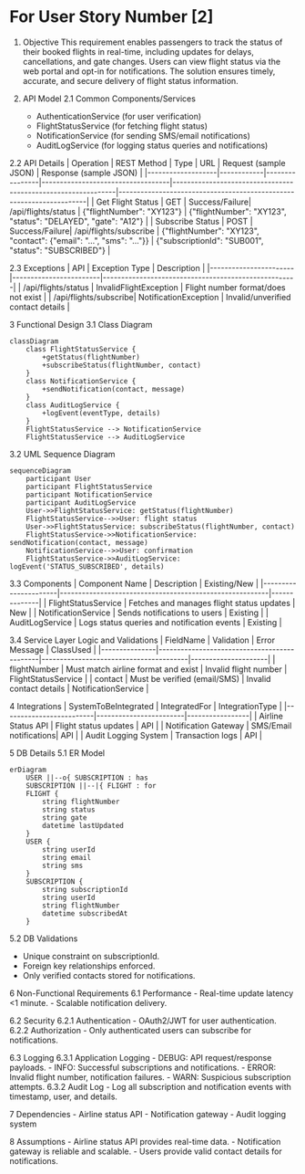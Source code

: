# For User Story Number [2]

1. Objective
This requirement enables passengers to track the status of their booked flights in real-time, including updates for delays, cancellations, and gate changes. Users can view flight status via the web portal and opt-in for notifications. The solution ensures timely, accurate, and secure delivery of flight status information.

2. API Model
  2.1 Common Components/Services
    - AuthenticationService (for user verification)
    - FlightStatusService (for fetching flight status)
    - NotificationService (for sending SMS/email notifications)
    - AuditLogService (for logging status queries and notifications)

  2.2 API Details
| Operation         | REST Method | Type           | URL                              | Request (sample JSON)                                        | Response (sample JSON)                                              |
|-------------------|------------|----------------|-----------------------------------|--------------------------------------------------------------|---------------------------------------------------------------------|
| Get Flight Status | GET        | Success/Failure| /api/flights/status              | {"flightNumber": "XY123"}                                   | {"flightNumber": "XY123", "status": "DELAYED", "gate": "A12"}         |
| Subscribe Status  | POST       | Success/Failure| /api/flights/subscribe           | {"flightNumber": "XY123", "contact": {"email": "...", "sms": "..."}} | {"subscriptionId": "SUB001", "status": "SUBSCRIBED"}                  |

  2.3 Exceptions
| API                   | Exception Type          | Description                                         |
|-----------------------|------------------------|-----------------------------------------------------|
| /api/flights/status   | InvalidFlightException | Flight number format/does not exist                 |
| /api/flights/subscribe| NotificationException  | Invalid/unverified contact details                  |

3 Functional Design
  3.1 Class Diagram
```mermaid
classDiagram
    class FlightStatusService {
        +getStatus(flightNumber)
        +subscribeStatus(flightNumber, contact)
    }
    class NotificationService {
        +sendNotification(contact, message)
    }
    class AuditLogService {
        +logEvent(eventType, details)
    }
    FlightStatusService --> NotificationService
    FlightStatusService --> AuditLogService
```

  3.2 UML Sequence Diagram
```mermaid
sequenceDiagram
    participant User
    participant FlightStatusService
    participant NotificationService
    participant AuditLogService
    User->>FlightStatusService: getStatus(flightNumber)
    FlightStatusService-->>User: flight status
    User->>FlightStatusService: subscribeStatus(flightNumber, contact)
    FlightStatusService->>NotificationService: sendNotification(contact, message)
    NotificationService-->>User: confirmation
    FlightStatusService->>AuditLogService: logEvent('STATUS_SUBSCRIBED', details)
```

  3.3 Components
| Component Name        | Description                                             | Existing/New |
|----------------------|---------------------------------------------------------|--------------|
| FlightStatusService  | Fetches and manages flight status updates                | New          |
| NotificationService  | Sends notifications to users                             | Existing     |
| AuditLogService      | Logs status queries and notification events              | Existing     |

  3.4 Service Layer Logic and Validations
| FieldName      | Validation                                  | Error Message                          | ClassUsed           |
|---------------|---------------------------------------------|----------------------------------------|---------------------|
| flightNumber  | Must match airline format and exist          | Invalid flight number                   | FlightStatusService |
| contact       | Must be verified (email/SMS)                 | Invalid contact details                 | NotificationService |

4 Integrations
| SystemToBeIntegrated     | IntegratedFor          | IntegrationType |
|-------------------------|------------------------|-----------------|
| Airline Status API      | Flight status updates  | API             |
| Notification Gateway    | SMS/Email notifications| API             |
| Audit Logging System    | Transaction logs       | API             |

5 DB Details
  5.1 ER Model
```mermaid
erDiagram
    USER ||--o{ SUBSCRIPTION : has
    SUBSCRIPTION ||--|{ FLIGHT : for
    FLIGHT {
        string flightNumber
        string status
        string gate
        datetime lastUpdated
    }
    USER {
        string userId
        string email
        string sms
    }
    SUBSCRIPTION {
        string subscriptionId
        string userId
        string flightNumber
        datetime subscribedAt
    }
```

  5.2 DB Validations
- Unique constraint on subscriptionId.
- Foreign key relationships enforced.
- Only verified contacts stored for notifications.

6 Non-Functional Requirements
  6.1 Performance
    - Real-time update latency <1 minute.
    - Scalable notification delivery.

  6.2 Security
    6.2.1 Authentication
      - OAuth2/JWT for user authentication.
    6.2.2 Authorization
      - Only authenticated users can subscribe for notifications.

  6.3 Logging
    6.3.1 Application Logging
      - DEBUG: API request/response payloads.
      - INFO: Successful subscriptions and notifications.
      - ERROR: Invalid flight number, notification failures.
      - WARN: Suspicious subscription attempts.
    6.3.2 Audit Log
      - Log all subscription and notification events with timestamp, user, and details.

7 Dependencies
    - Airline status API
    - Notification gateway
    - Audit logging system

8 Assumptions
    - Airline status API provides real-time data.
    - Notification gateway is reliable and scalable.
    - Users provide valid contact details for notifications.
